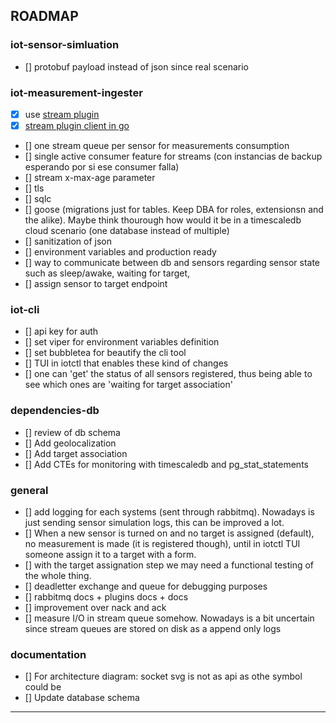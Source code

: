 ## ROADMAP
### iot-sensor-simluation
- [] protobuf payload instead of json since real scenario
### iot-measurement-ingester
- [x] use [stream plugin](https://www.rabbitmq.com/docs/stream-core-plugin-comparison)
- [x] [stream plugin client in go](https://github.com/rabbitmq/rabbitmq-stream-go-client)
- [] one stream queue per sensor for measurements consumption
- [] single active consumer feature for streams (con instancias de backup esperando por si ese consumer falla)
- [] stream x-max-age parameter
- [] tls
- [] sqlc
- [] goose (migrations just for tables. Keep DBA for roles, extensionsn and the alike). Maybe think thourough how would it be in a timescaledb cloud scenario (one database instead of multiple)
- [] sanitization of json
- [] environment variables and production ready
- [] way to communicate between db and sensors regarding sensor state such as sleep/awake, waiting for target,
- [] assign sensor to target endpoint
### iot-cli
- [] api key for auth
- [] set viper for environment variables definition
- [] set bubbletea for beautify the cli tool
- [] TUI in iotctl that enables these kind of changes
- [] one can 'get' the status of all sensors registered, thus being able to see which ones are 'waiting for target association'
### dependencies-db
- [] review of db schema
- [] Add geolocalization
- [] Add target association
- [] Add CTEs for monitoring with timescaledb and pg_stat_statements
### general
- [] add logging for each systems (sent through rabbitmq). Nowadays is just sending sensor simulation logs, this can be improved a lot.
- [] When a new sensor is turned on and no target is assigned (default), no measurement is made (it is registered though), until in iotctl TUI someone assign it to a target with a form. 
- [] with the target assignation step we may need a functional testing of the whole thing.
- [] deadletter exchange and queue for debugging purposes
- [] rabbitmq docs + plugins docs + docs
- [] improvement over nack and ack
- [] measure I/O in stream queue somehow. Nowadays is a bit uncertain since stream queues are stored on disk as a append only logs
### documentation
- [] For architecture diagram: socket svg is not as api as othe symbol could be
- [] Update database schema
---
